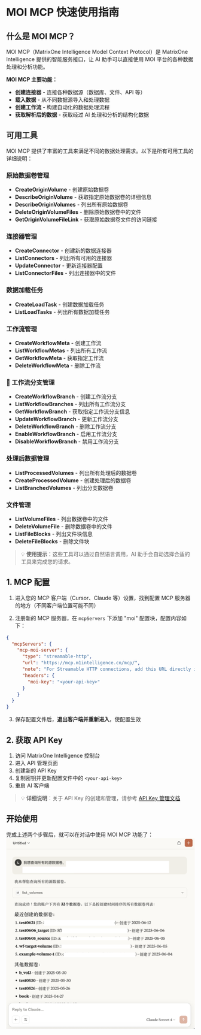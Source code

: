 # MOI MCP 快速使用指南

## 什么是 MOI MCP？

MOI MCP（MatrixOne Intelligence Model Context Protocol）是 MatrixOne Intelligence 提供的智能服务接口，让 AI 助手可以直接使用 MOI 平台的各种数据处理和分析功能。

**MOI MCP 主要功能：**

- **创建连接器** - 连接各种数据源（数据库、文件、API 等）
- **载入数据** - 从不同数据源导入和处理数据
- **创建工作流** - 构建自动化的数据处理流程
- **获取解析后的数据** - 获取经过 AI 处理和分析的结构化数据

## 可用工具

MOI MCP 提供了丰富的工具来满足不同的数据处理需求。以下是所有可用工具的详细说明：

### 原始数据卷管理

- **CreateOriginVolume** - 创建原始数据卷
- **DescribeOriginVolume** - 获取指定原始数据卷的详细信息
- **DescribeOriginVolumes** - 列出所有原始数据卷
- **DeleteOriginVolumeFiles** - 删除原始数据卷中的文件
- **GetOriginVolumeFileLink** - 获取原始数据卷文件的访问链接

### 连接器管理

- **CreateConnector** - 创建新的数据连接器
- **ListConnectors** - 列出所有可用的连接器
- **UpdateConnector** - 更新连接器配置
- **ListConnectorFiles** - 列出连接器中的文件

### 数据加载任务

- **CreateLoadTask** - 创建数据加载任务
- **ListLoadTasks** - 列出所有数据加载任务

### 工作流管理

- **CreateWorkflowMeta** - 创建工作流
- **ListWorkflowMetas** - 列出所有工作流
- **GetWorkflowMeta** - 获取指定工作流
- **DeleteWorkflowMeta** - 删除工作流

### 🌿 工作流分支管理

- **CreateWorkflowBranch** - 创建工作流分支
- **ListWorkflowBranches** - 列出所有工作流分支
- **GetWorkflowBranch** - 获取指定工作流分支信息
- **UpdateWorkflowBranch** - 更新工作流分支
- **DeleteWorkflowBranch** - 删除工作流分支
- **EnableWorkflowBranch** - 启用工作流分支
- **DisableWorkflowBranch** - 禁用工作流分支

### 处理后数据管理

- **ListProcessedVolumes** - 列出所有处理后的数据卷
- **CreateProcessedVolume** - 创建处理后的数据卷
- **ListBranchedVolumes** - 列出分支数据卷

### 文件管理

- **ListVolumeFiles** - 列出数据卷中的文件
- **DeleteVolumeFile** - 删除数据卷中的文件
- **ListFileBlocks** - 列出文件块信息
- **DeleteFileBlocks** - 删除文件块

> 💡 **使用提示**：这些工具可以通过自然语言调用，AI 助手会自动选择合适的工具来完成您的请求。

## 1. MCP 配置

1. 进入您的 MCP 客户端（Cursor、Claude 等）设置，找到配置 MCP 服务器的地方（不同客户端位置可能不同）

2. 注册新的 MCP 服务器，在 `mcpServers` 下添加 "moi" 配置块，配置内容如下：

```json
{
  "mcpServers": {
    "mcp-moi-server": {
      "type": "streamable-http",
      "url": "https://mcp.m1intelligence.cn/mcp/",
      "note": "For Streamable HTTP connections, add this URL directly in your MCP Client",
      "headers": {
        "moi-key": "<your-api-key>"
      }
    }
  }
}
```

3. 保存配置文件后，**退出客户端并重新进入**，使配置生效

## 2. 获取 API Key

1. 访问 MatrixOne Intelligence 控制台
2. 进入 API 管理页面
3. 创建新的 API Key
4. 复制密钥并更新配置文件中的 `<your-api-key>`
5. 重启 AI 客户端

> 💡 **详细说明**：关于 API Key 的创建和管理，请参考 [API Key 管理文档](../workflow%20api/token_api.md#api-key-管理)

## 开始使用

完成上述两个步骤后，就可以在对话中使用 MOI MCP 功能了：
![图片描述](../Image/mcp.png)
